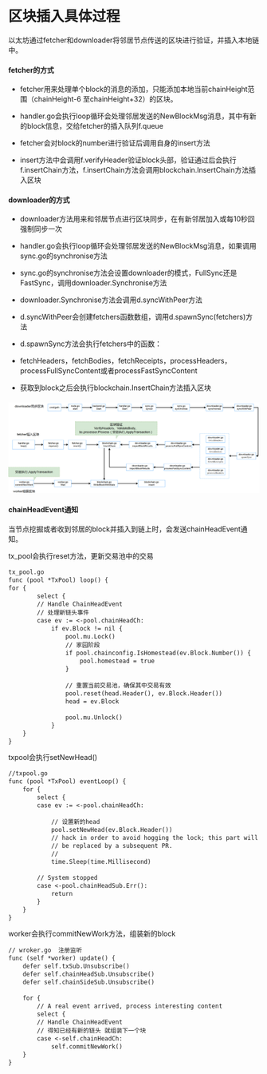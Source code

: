 # 区块插入具体过程

以太坊通过fetcher和downloader将邻居节点传送的区块进行验证，并插入本地链中。

#### fetcher的方式

- fetcher用来处理单个block的消息的添加，只能添加本地当前chainHeight范围（chainHeight-6 至chainHeight+32）的区块。

- handler.go会执行loop循环会处理邻居发送的NewBlockMsg消息，其中有新的block信息，交给fetcher的插入队列f.queue
- fetcher会对block的number进行验证后调用自身的insert方法
- insert方法中会调用f.verifyHeader验证block头部，验证通过后会执行f.insertChain方法，f.insertChain方法会调用blockchain.InsertChain方法插入区块

#### downloader的方式
- downloader方法用来和邻居节点进行区块同步，在有新邻居加入或每10秒回强制同步一次

- handler.go会执行loop循环会处理邻居发送的NewBlockMsg消息，如果调用sync.go的synchronise方法 
- sync.go的synchronise方法会设置downloader的模式，FullSync还是FastSync，调用downloader.Synchronise方法
- downloader.Synchronise方法会调用d.syncWithPeer方法
- d.syncWithPeer会创建fetchers函数数组，调用d.spawnSync(fetchers)方法
- d.spawnSync方法会执行fetchers中的函数：
- fetchHeaders，fetchBodies，fetchReceipts，processHeaders，processFullSyncContent或者processFastSyncContent
- 获取到block之后会执行blockchain.InsertChain方法插入区块

#### 

![](./img/whImg/newBlockInsert.jpg)



#### chainHeadEvent通知

当节点挖掘或者收到邻居的block并插入到链上时，会发送chainHeadEvent通知。

tx_pool会执行reset方法，更新交易池中的交易

```
tx_pool.go
func (pool *TxPool) loop() {
for {
		select {
		// Handle ChainHeadEvent
		// 处理新链头事件
		case ev := <-pool.chainHeadCh:
			if ev.Block != nil {
				pool.mu.Lock()
				// 家园阶段
				if pool.chainconfig.IsHomestead(ev.Block.Number()) {
					pool.homestead = true
				}

				// 重置当前交易池，确保其中交易有效
				pool.reset(head.Header(), ev.Block.Header())
				head = ev.Block

				pool.mu.Unlock()
			}
    }
}
```

txpool会执行setNewHead()

```
//txpool.go
func (pool *TxPool) eventLoop() {
	for {
		select {
		case ev := <-pool.chainHeadCh:

			// 设置新的head
			pool.setNewHead(ev.Block.Header())
			// hack in order to avoid hogging the lock; this part will
			// be replaced by a subsequent PR.
			//
			time.Sleep(time.Millisecond)

		// System stopped
		case <-pool.chainHeadSub.Err():
			return
		}
	}
}
```



worker会执行commitNewWork方法，组装新的block

```
// wroker.go  注册监听
func (self *worker) update() {
	defer self.txSub.Unsubscribe()
	defer self.chainHeadSub.Unsubscribe()
	defer self.chainSideSub.Unsubscribe()

	for {
		// A real event arrived, process interesting content
		select {
		// Handle ChainHeadEvent
		// 得知已经有新的链头 就组装下一个块
		case <-self.chainHeadCh:
			self.commitNewWork()
	}
}
```